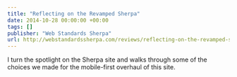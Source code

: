 ```yaml
---
title: "Reflecting on the Revamped Sherpa"
date: 2014-10-28 00:00:00 +00:00
tags: []
publisher: "Web Standards Sherpa"
url: http://webstandardssherpa.com/reviews/reflecting-on-the-revamped-sherpa/
---
```


I turn the spotlight on the Sherpa site and walks through some of the choices we made for the mobile-first overhaul of this site.
